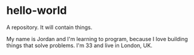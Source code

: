 # hello-world
A repository. It will contain things.

My name is Jordan and I'm learning to program, because I love building things that solve problems.
I'm 33 and live in London, UK.
